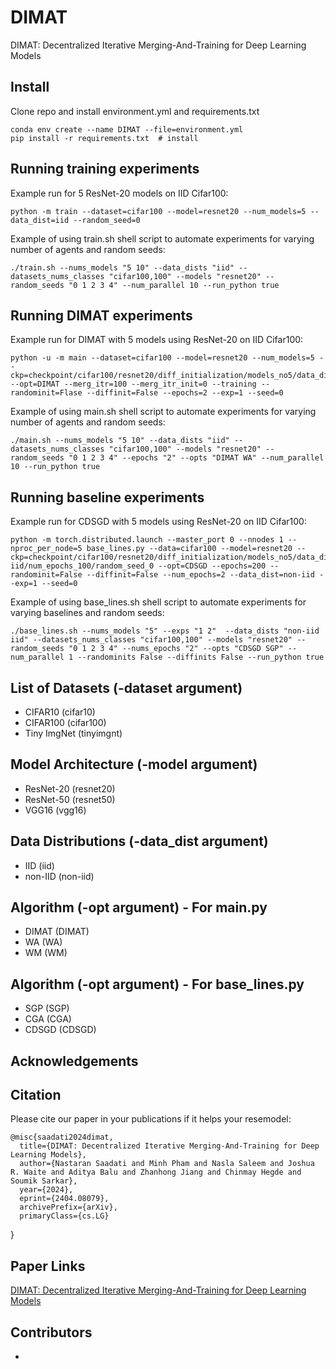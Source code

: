 # DIMAT
DIMAT: Decentralized Iterative Merging-And-Training for Deep Learning Models

## Install
Clone repo and install environment.yml and requirements.txt
~~~
conda env create --name DIMAT --file=environment.yml
pip install -r requirements.txt  # install
~~~

## Running training experiments
Example run for 5 ResNet-20 models on IID Cifar100: 
~~~
python -m train --dataset=cifar100 --model=resnet20 --num_models=5 --data_dist=iid --random_seed=0 
~~~

Example of using train.sh shell script to automate experiments for varying number of agents and random seeds: 
~~~
./train.sh --nums_models "5 10" --data_dists "iid" --datasets_nums_classes "cifar100,100" --models "resnet20" --random_seeds "0 1 2 3 4" --num_parallel 10 --run_python true
~~~

## Running DIMAT experiments
Example run for DIMAT with 5 models using ResNet-20 on IID Cifar100: 
~~~
python -u -m main --dataset=cifar100 --model=resnet20 --num_models=5 --ckp=checkpoint/cifar100/resnet20/diff_initialization/models_no5/data_dist_iid/num_epochs_100/random_seed_0 --opt=DIMAT --merg_itr=100 --merg_itr_init=0 --training --randominit=Flase --diffinit=False --epochs=2 --exp=1 --seed=0 
~~~

Example of using main.sh shell script to automate experiments for varying number of agents and random seeds: 
~~~
./main.sh --nums_models "5 10" --data_dists "iid" --datasets_nums_classes "cifar100,100" --models "resnet20" --random_seeds "0 1 2 3 4" --epochs "2" --opts "DIMAT WA" --num_parallel 10 --run_python true
~~~

## Running baseline experiments
Example run for CDSGD with 5 models using ResNet-20 on IID Cifar100: 
~~~
python -m torch.distributed.launch --master_port 0 --nnodes 1 --nproc_per_node=5 base_lines.py --data=cifar100 --model=resnet20 --ckp=checkpoint/cifar100/resnet20/diff_initialization/models_no5/data_dist_non-iid/num_epochs_100/random_seed_0 --opt=CDSGD --epochs=200 --randominit=False --diffinit=False --num_epochs=2 --data_dist=non-iid --exp=1 --seed=0 
~~~

Example of using base_lines.sh shell script to automate experiments for varying baselines and random seeds: 
~~~
./base_lines.sh --nums_models "5" --exps "1 2"  --data_dists "non-iid iid" --datasets_nums_classes "cifar100,100" --models "resnet20" --random_seeds "0 1 2 3 4" --nums_epochs "2" --opts "CDSGD SGP" --num_parallel 1 --randominits False --diffinits False --run_python true
~~~

## List of Datasets (-dataset argument)
- CIFAR10 (cifar10)
- CIFAR100 (cifar100)
- Tiny ImgNet (tinyimgnt)

## Model Architecture (-model argument)
- ResNet-20 (resnet20)
- ResNet-50 (resnet50)
- VGG16 (vgg16)

## Data Distributions (-data_dist argument)
- IID (iid)
- non-IID (non-iid)

## Algorithm (-opt argument) - For main.py
- DIMAT (DIMAT)
- WA (WA)
- WM (WM)

## Algorithm (-opt argument) - For base_lines.py
- SGP (SGP)
- CGA (CGA)
- CDSGD (CDSGD)

## Acknowledgements


## Citation
Please cite our paper in your publications if it helps your resemodel:

	@misc{saadati2024dimat,
      title={DIMAT: Decentralized Iterative Merging-And-Training for Deep Learning Models}, 
      author={Nastaran Saadati and Minh Pham and Nasla Saleem and Joshua R. Waite and Aditya Balu and Zhanhong Jiang and Chinmay Hegde and Soumik Sarkar},
      year={2024},
      eprint={2404.08079},
      archivePrefix={arXiv},
      primaryClass={cs.LG}
}

## Paper Links
[DIMAT: Decentralized Iterative Merging-And-Training
for Deep Learning Models]([paper_link](https://arxiv.org/abs/2404.08079))


## Contributors
- []()
